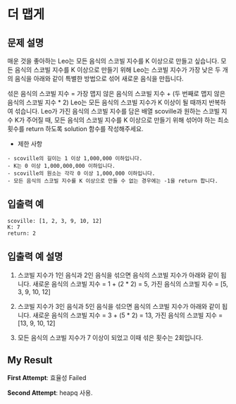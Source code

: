 # 더 맵게

## 문제 설명

매운 것을 좋아하는 Leo는 모든 음식의 스코빌 지수를 K 이상으로 만들고 싶습니다. 모든 음식의 스코빌 지수를 K 이상으로 만들기 위해 Leo는 스코빌 지수가 가장 낮은 두 개의 음식을 아래와 같이 특별한 방법으로 섞어 새로운 음식을 만듭니다.

섞은 음식의 스코빌 지수 = 가장 맵지 않은 음식의 스코빌 지수 + (두 번째로 맵지 않은 음식의 스코빌 지수 * 2)
Leo는 모든 음식의 스코빌 지수가 K 이상이 될 때까지 반복하여 섞습니다.
Leo가 가진 음식의 스코빌 지수를 담은 배열 scoville과 원하는 스코빌 지수 K가 주어질 때, 모든 음식의 스코빌 지수를 K 이상으로 만들기 위해 섞어야 하는 최소 횟수를 return 하도록 solution 함수를 작성해주세요.

- 제한 사항
```
- scoville의 길이는 1 이상 1,000,000 이하입니다.
- K는 0 이상 1,000,000,000 이하입니다.
- scoville의 원소는 각각 0 이상 1,000,000 이하입니다.
- 모든 음식의 스코빌 지수를 K 이상으로 만들 수 없는 경우에는 -1을 return 합니다.
```

## 입출력 예
```
scoville: [1, 2, 3, 9, 10, 12]	
K: 7	
return: 2
```

## 입출력 예 설명

  1. 스코빌 지수가 1인 음식과 2인 음식을 섞으면 음식의 스코빌 지수가 아래와 같이 됩니다. 새로운 음식의 스코빌 지수 = 1 + (2 * 2) = 5, 가진 음식의 스코빌 지수 = [5, 3, 9, 10, 12]

  2. 스코빌 지수가 3인 음식과 5인 음식을 섞으면 음식의 스코빌 지수가 아래와 같이 됩니다. 새로운 음식의 스코빌 지수 = 3 + (5 * 2) = 13, 가진 음식의 스코빌 지수 = [13, 9, 10, 12]

  3. 모든 음식의 스코빌 지수가 7 이상이 되었고 이때 섞은 횟수는 2회입니다.
  

## My Result

**First Attempt**: 효율성 Failed

**Second Attempt**: heapq 사용.
